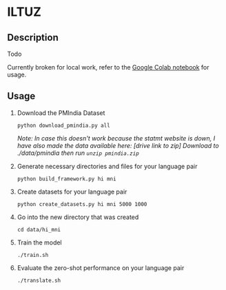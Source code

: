 # ILTUZ
 
 ## Description
 Todo
 
 Currently broken for local work, refer to the [Google Colab notebook](https://colab.research.google.com/drive/13Htu7-8Bz0hLnkiJ3givQfTJCgpi5RCk?usp=sharing) for usage.

 ## Usage
 1. Download the PMIndia Dataset
 
    `
    python download_pmindia.py all
    `

    *Note: In case this doesn't work because the statmt website is down, I have also made the data available here: [drive link to zip]*
    *Download to ./data/pmindia then run `unzip pmindia.zip`*
    
 2. Generate necessary directories and files for your language pair
 
    `
    python build_framework.py hi mni
    `
 3. Create datasets for your language pair
  
    `
    python create_datasets.py hi mni 5000 1000
    `
 
 4. Go into the new directory that was created
   
    `
    cd data/hi_mni
    `

 5. Train the model
  
    `
    ./train.sh
    `
 6. Evaluate the zero-shot performance on your language pair
 
    `
    ./translate.sh
    `
